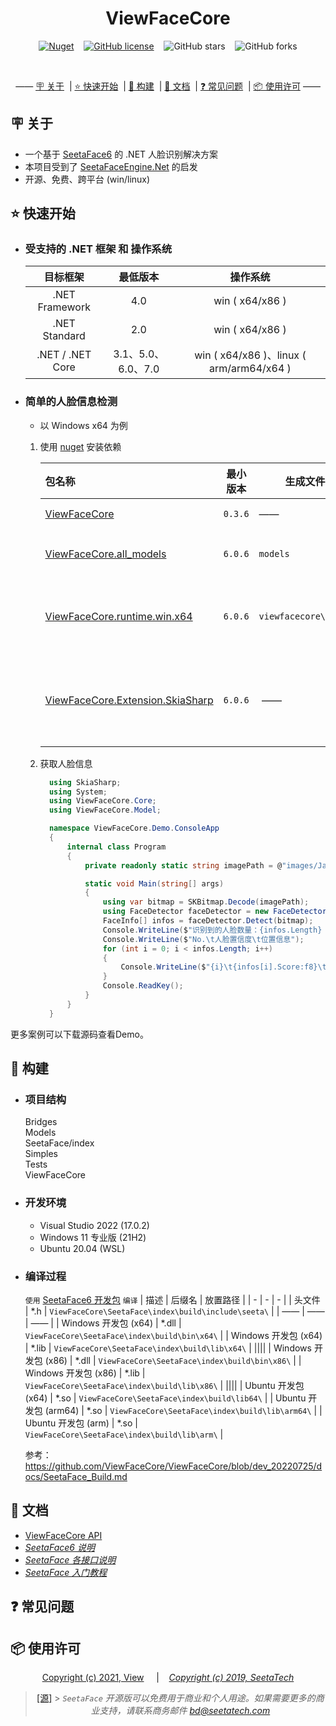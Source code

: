 <div align="center">

# ViewFaceCore 
[![Nuget](https://img.shields.io/nuget/v/ViewFaceCore)](https://www.nuget.org/packages/ViewFaceCore/) &nbsp;&nbsp;
[![GitHub license](https://img.shields.io/github/license/ViewFaceCore/ViewFaceCore)](https://github.com/ViewFaceCore/ViewFaceCore/blob/main/LICENSE) &nbsp;&nbsp;
![GitHub stars](https://img.shields.io/github/stars/ViewFaceCore/ViewFaceCore?style=flat) &nbsp;&nbsp;
![GitHub forks](https://img.shields.io/github/forks/ViewFaceCore/ViewFaceCore)

<br/>

—— [🪧 关于](#🪧&nbsp;关于) &nbsp;| [⭐ 快速开始](#⭐&nbsp;快速开始) &nbsp;| [🔧 构建](#🔧&nbsp;构建) &nbsp;| [📄 文档](#📄&nbsp;文档) &nbsp;| [❓ 常见问题](#❓&nbsp;常见问题) &nbsp;| [📦 使用许可](#📦&nbsp;使用许可) ——

</div>

## 🪧&nbsp;关于
- 一个基于 [SeetaFace6](https://github.com/SeetaFace6Open/index) 的 .NET 人脸识别解决方案
- 本项目受到了 [SeetaFaceEngine.Net](https://github.com/iarray/SeetaFaceEngine.Net) 的启发
- 开源、免费、跨平台 (win/linux)

## ⭐&nbsp;快速开始
- ### 受支持的 .NET 框架 和 操作系统  


   | 目标框架 |最低版本 | 操作系统 |
   | :-: |:-: | :-: |
   | .NET Framework |4.0 | win ( x64/x86 ) |
   | .NET Standard |2.0 | win ( x64/x86 ) |
   | .NET / .NET Core |3.1、5.0、6.0、7.0 | win ( x64/x86 )、linux ( arm/arm64/x64 ) |

- ### 简单的人脸信息检测  
   - 以 Windows x64 为例  
   1. 使用 [nuget](https://www.nuget.org) 安装依赖  
   
      | 包名称 | 最小版本 | 生成文件夹 | 说明 |
      | :- | :-: | - | - |
      | [ViewFaceCore](https://www.nuget.org/packages/ViewFaceCore/) | `0.3.6` | —— | ViewFaceCore .NET 核心库 |
      | [ViewFaceCore.all_models](https://www.nuget.org/packages/ViewFaceCore.all_models) | `6.0.6` | `models` | 人脸检测的模型支持(图省事可以直接安装这个) |
      | [ViewFaceCore.runtime.win.x64](https://www.nuget.org/packages/ViewFaceCore.runtime.win.x64) | `6.0.6` | `viewfacecore\win\x64` | Windows-x64 的本机运行时，其它平台自行选择安装，可安装多个 |
	  | [ViewFaceCore.Extension.SkiaSharp](https://www.nuget.org/packages/ViewFaceCore.Extension.SkiaSharp) | `6.0.6` |  —— | SkiaSharp图像处理扩展，ImageSharp、SkiaSharp、System.Drawing三选一 |

   2. 获取人脸信息  
      ```csharp
		using SkiaSharp;
		using System;
		using ViewFaceCore.Core;
		using ViewFaceCore.Model;

		namespace ViewFaceCore.Demo.ConsoleApp
		{
			internal class Program
			{
				private readonly static string imagePath = @"images/Jay_3.jpg";

				static void Main(string[] args)
				{
					using var bitmap = SKBitmap.Decode(imagePath);
					using FaceDetector faceDetector = new FaceDetector();
					FaceInfo[] infos = faceDetector.Detect(bitmap);
					Console.WriteLine($"识别到的人脸数量：{infos.Length} 个人脸信息：\n");
					Console.WriteLine($"No.\t人脸置信度\t位置信息");
					for (int i = 0; i < infos.Length; i++)
					{
						Console.WriteLine($"{i}\t{infos[i].Score:f8}\t{infos[i].Location}");
					}
					Console.ReadKey();
				}
			}
		}
      ```
更多案例可以下载源码查看Demo。


## 🔧&nbsp;构建
- ### **项目结构**

  Bridges  
  Models  
  SeetaFace/index  
  Simples  
  Tests  
  ViewFaceCore  

- ### **开发环境**
   - Visual Studio 2022 (17.0.2)
   - Windows 11 专业版 (21H2)
   - Ubuntu 20.04 (WSL)

- ### **编译过程**

   `使用` [SeetaFace6 开发包](https://github.com/seetafaceengine/SeetaFace6#%E7%99%BE%E5%BA%A6%E7%BD%91%E7%9B%98) `编译`
   | 描述 | 后缀名 | 放置路径 |
   | - | - | - |
   | 头文件 | *.h | `ViewFaceCore\SeetaFace\index\build\include\seeta\` |
   | —— | —— | —— |
   | Windows 开发包 (x64) | *.dll | `ViewFaceCore\SeetaFace\index\build\bin\x64\` |
   | Windows 开发包 (x64) | *.lib | `ViewFaceCore\SeetaFace\index\build\lib\x64\` |
   ||||
   | Windows 开发包 (x86) | *.dll | `ViewFaceCore\SeetaFace\index\build\bin\x86\` |
   | Windows 开发包 (x86) | *.lib | `ViewFaceCore\SeetaFace\index\build\lib\x86\` |
   ||||
   | Ubuntu 开发包 (x64) | *.so | `ViewFaceCore\SeetaFace\index\build\lib64\` |
   | Ubuntu 开发包 (arm64) | *.so | `ViewFaceCore\SeetaFace\index\build\lib\arm64\` |
   | Ubuntu 开发包 (arm) | *.so | `ViewFaceCore\SeetaFace\index\build\lib\arm\` |

   参考：https://github.com/ViewFaceCore/ViewFaceCore/blob/dev_20220725/docs/SeetaFace_Build.md


## 📄&nbsp;文档
- [ViewFaceCore API](https://github.com/View12138/ViewFaceCore/blob/master/README_API.md)
- [*SeetaFace6 说明*](https://github.com/seetafaceengine/SeetaFace6/blob/master/README.md)
- [*SeetaFace 各接口说明*](https://github.com/seetafaceengine/SeetaFace6/tree/master/docs)
- [*SeetaFace 入门教程*](http://leanote.com/blog/post/5e7d6cecab64412ae60016ef)


## ❓&nbsp;常见问题

## 📦&nbsp;使用许可   
<div align="center">

[Copyright (c) 2021, View](https://github.com/ViewFaceCore/ViewFaceCore/blob/main/LICENSE)
&nbsp;&nbsp;&nbsp;&nbsp;|&nbsp;&nbsp;&nbsp;
[*Copyright (c) 2019, SeetaTech*](https://github.com/SeetaFace6Open/index/blob/master/LICENSE)

</din>

> [\[源\]](https://github.com/SeetaFace6Open/index#%E8%81%94%E7%B3%BB%E6%88%91%E4%BB%AC) > *`SeetaFace` 开源版可以免费用于商业和个人用途。如果需要更多的商业支持，请联系商务邮件 bd@seetatech.com*

